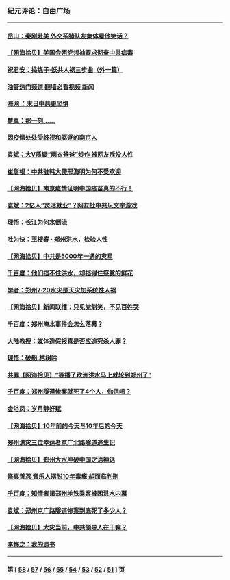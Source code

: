### 纪元评论：自由广场
---
#### [岳山：秦刚赴美 外交系猪队友集体看他笑话？](../../pages/nsc993/n13129795.md?08010330) 
#### [【网海拾贝】美国会两党领袖要求彻查中共病毒](../../pages/nsc993/n13129142.md?08010330) 
#### [祝君安：捣练子·妖共人祸三步曲（外一篇）](../../pages/nsc993/n13129125.md?08010330) 
#### [油管热门频道 翻墙必看视频 新闻](ok?08010330)
#### [海网 ：末日中共更恐惧](../../pages/nsc993/n13129103.md?08010330) 
#### [慧真：那一刻……](../../pages/nsc993/n13128964.md?08010330) 
#### [因疫情处处受歧视和驱逐的南京人](../../pages/nsc993/n13128920.md?08010330) 
#### [袁斌：大V质疑“雨衣爸爸”炒作 被网友斥没人性](../../pages/nsc993/n13128871.md?08010330) 
#### [崔彰根：中共驻韩大使邢海明为何不受欢迎](../../pages/nsc993/n13126501.md?08010330) 
#### [【网海拾贝】南京疫情证明中国疫苗真的不行！](../../pages/nsc993/n13126542.md?08010330) 
#### [袁斌：2亿人“灵活就业”？网友批中共玩文字游戏](../../pages/nsc993/n13126226.md?08010330) 
#### [理悟：长江为何水倒流](../../pages/nsc993/n13125442.md?08010330) 
#### [吐为快：玉楼春 · 郑州洪水，检验人性](../../pages/nsc993/n13123098.md?08010330) 
#### [【网海拾贝】中共是5000年一遇的灾星](../../pages/nsc993/n13121438.md?08010330) 
#### [千百度：他们挡不住洪水，却挡得住祭奠的鲜花](../../pages/nsc993/n13121088.md?08010330) 
#### [学者：郑州7·20水灾是天灾加系统性人祸](../../pages/nsc993/n13120823.md?08010330) 
#### [【网海拾贝】新闻联播：只见党魁笑，不见百姓哭](../../pages/nsc993/n13118280.md?08010330) 
#### [千百度：郑州淹水事件会怎么落幕？](../../pages/nsc993/n13118169.md?08010330) 
#### [大陆教授：媒体造假报喜是否应追究杀人罪？](../../pages/nsc993/n13118132.md?08010330) 
#### [理悟：破船.枯树吟](../../pages/nsc993/n13117295.md?08010330) 
#### [共罪【网海拾贝】“等播了欧洲洪水马上就轮到郑州了”](../../pages/nsc993/n13116011.md?08010330) 
#### [千百度：郑州隧道惨案就死了4个人，你信吗？](../../pages/nsc993/n13115587.md?08010330) 
#### [金浴凤：岁月静好赋](../../pages/nsc993/n13115325.md?08010330) 
#### [【网海拾贝】10年前的今天与10年后的今天](../../pages/nsc993/n13113637.md?08010330) 
#### [郑州洪灾三位幸运者京广北路隧道逃生记](../../pages/nsc993/n13113386.md?08010330) 
#### [【网海拾贝】郑州大水冲破中国之治神话](../../pages/nsc993/n13111902.md?08010330) 
#### [修真善忍 音乐人摆脱10年毒瘾 却面临判刑](../../pages/nsc993/n13110899.md?08010330) 
#### [千百度：知情者揭郑州地铁乘客被困洪水内幕](../../pages/nsc993/n13111727.md?08010330) 
#### [袁斌：郑州京广路隧道惨案到底死了多少人？](../../pages/nsc993/n13111587.md?08010330) 
#### [【网海拾贝】大灾当前，中共领导人在干嘛？](../../pages/nsc993/n13109560.md?08010330) 
#### [李悔之：我的遗书](../../pages/nsc993/n13109683.md?08010330) 

---
#### 第 [ [58](./58.md?08010330) / [57](./57.md?08010330) / [56](./56.md?08010330) / [55](./55.md?08010330) / [54](./54.md?08010330) / [53](./53.md?08010330) / [52](./52.md?08010330) / [51](./51.md?08010330) ] 页
